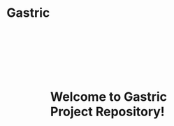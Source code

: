 # Gastric

<div style="background-image: url('https://github.com/IFOCTC/Gastric/blob/main/Gastric_Pipeline.png'); background-size: cover; padding: 100px;">
  <h1>Welcome to Gastric Project Repository!</h1>
</div>
